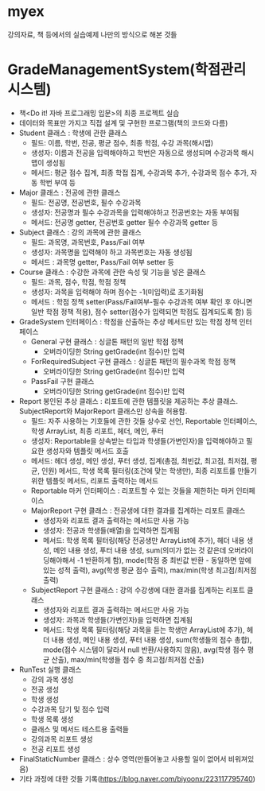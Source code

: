# myex
강의자료, 책 등에서의 실습예제 나만의 방식으로 해본 것들

# GradeManagementSystem(학점관리시스템)
- 책<Do it! 자바 프로그래밍 입문>의 최종 프로젝트 실습
- 데이터와 목표만 가지고 직접 설계 및 구현한 프로그램(책의 코드와 다름)
- Student 클래스 : 학생에 관한 클래스
  - 필드: 이름, 학번, 전공, 평균 점수, 최종 학점, 수강 과목(해시맵)
  - 생성자: 이름과 전공을 입력해야하고 학번은 자동으로 생성되며 수강과목 해시맵이 생성됨
  - 메서드: 평균 점수 집계, 최종 학접 집계, 수강과목 추가, 수강과목 점수 추가, 자동 학번 부여 등
- Major 클래스 : 전공에 관한 클래스
  - 필드: 전공명, 전공번호, 필수 수강과목
  - 생성자: 전공명과 필수 수강과목을 입력해야하고 전공번호는 자동 부여됨
  - 메서드: 전공명 getter, 전공번호 getter 필수 수강과목 getter 등
- Subject 클래스 : 강의 과목에 관한 클래스
  - 필드: 과목명, 과목번호, Pass/Fail 여부
  - 생성자: 과목명을 입력해야 하고 과목번호는 자동 생성됨
  - 메서드 : 과목명 getter, Pass/Fail 여부 setter 등
- Course 클래스 : 수강한 과목에 관한 속성 및 기능을 넣은 클래스
  - 필드: 과목, 점수, 학점, 학점 정책
  - 생성자: 과목을 입력해야 하며 점수는 -1(미입력)로 초기화됨
  - 메서드 : 학점 정책 setter(Pass/Fail여부-필수 수강과목 여부 확인 후 아니면 일반 학점 정책 적용), 점수 setter(점수가 입력되면 학점도 집계되도록 함) 등
- GradeSystem 인터페이스 : 학점을 산출하는 추상 메서드만 있는 학점 정책 인터페이스
  - General 구현 클래스 : 싱글톤 패턴의 일반 학점 정책
    - 오버라이딩한 String getGrade(int 점수)만 입력
  - ForRequiredSubject 구현 클래스 : 싱글톤 패턴의 필수과목 학점 정책
    - 오버라이딩한 String getGrade(int 점수)만 입력
  - PassFail 구현 클래스
    - 오버라이딩한 String getGrade(int 점수)만 입력
- Report 봉인된 추상 클래스 : 리포트에 관한 템플릿을 제공하는 추상 클래스. SubjectReport와 MajorReport 클래스만 상속을 허용함.
  - 필드: 자주 사용하는 기호들에 관한 것들 상수로 선언, Reportable 인터페이스, 학생 ArrayList, 최종 리포트, 헤더, 메인, 푸터
  - 생성자: Reportable을 상속받는 타입과 학생들(가변인자)을 입력해야하고 필요한 생성자와 템플릿 메서드 호출
  - 메서드: 헤더 생성, 메인 생성, 푸터 생성, 집계(총점, 최빈값, 최고점, 최저점, 평균, 인원) 메서드, 학생 목록 필터링(조건에 맞는 학생만), 최종 리포트를 만들기 위한 템플릿 메서드, 리포트 출력하는 메서드
  - Reportable 마커 인터페이스 : 리포트할 수 있는 것들을 제한하는 마커 인터페이스
  - MajorReport 구현 클래스 : 전공생에 대한 결과를 집계하는 리포트 클래스
    - 생성자와 리포트 결과 출력하는 메서드만 사용 가능
    - 생성자: 전공과 학생들(배열)을 입력하면 집계됨
    - 메서드: 학생 목록 필터링(해당 전공생만 ArrayList에 추가), 헤더 내용 생성, 메인 내용 생성, 푸터 내용 생성, sum(의미가 없는 것 같은데 오버라이딩해야해서 -1 반환하게 함), mode(학점 중 최빈값 반환 - 동일하면 앞에 있는 성적 출력), avg(학생 평균 점수 출력), max/min(학생 최고점/최저점 출력)
  - SubjectReport 구현 클래스 : 강의 수강생에 대한 결과를 집계하는 리포트 클래스
    - 생성자와 리포트 결과 출력하는 메서드만 사용 가능
    - 생성자: 과목과 학생들(가변인자)을 입력하면 집계됨
    - 메서드: 학생 목록 필터링(해당 과목을 듣는 학생만 ArrayList에 추가), 헤더 내용 생성, 메인 내용 생성, 푸터 내용 생성, sum(학생들의 점수 총합), mode(점수 시스템이 달라서 null 반환/사용하지 않음), avg(학생 점수 평균 산출), max/min(학생들 점수 중 최고점/최저점 산출)
- RunTest 실행 클래스
  - 강의 과목 생성
  - 전공 생성
  - 학생 생성
  - 수강과목 담기 및 점수 입력
  - 학생 목록 생성
  - 클래스 및 메서드 테스트용 출력들
  - 강의과목 리포트 생성
  - 전공 리포트 생성
- FinalStaticNumber 클래스 : 상수 영역(만들어놓고 사용할 일이 없어서 비워져있음)
- 기타 과정에 대한 것들 기록(https://blog.naver.com/biyoonx/223117795740)
